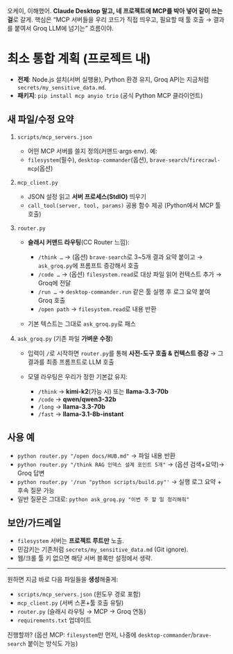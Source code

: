 오케이, 이해했어. **Claude Desktop 말고, 네 프로젝트에 MCP를 박아 넣어 같이 쓰는 걸**로 갈게.
핵심은 “MCP 서버들을 우리 코드가 직접 띄우고, 필요할 때 툴 호출 → 결과를 붙여서 Groq LLM에 넘기는” 흐름이야.

# 최소 통합 계획 (프로젝트 내)

* **전제**: Node.js 설치(서버 실행용), Python 환경 유지, Groq API는 지금처럼 `secrets/my_sensitive_data.md`.
* **패키지**: `pip install mcp anyio trio` (공식 Python MCP 클라이언트)

## 새 파일/수정 요약

1. `scripts/mcp_servers.json`

   * 어떤 MCP 서버를 쓸지 정의(커맨드·args·env). 예:
   * `filesystem`(필수), `desktop-commander`(옵션), `brave-search`/`firecrawl-mcp`(옵션)

2. `mcp_client.py`

   * JSON 설정 읽고 **서버 프로세스(StdIO)** 띄우기
   * `call_tool(server, tool, params)` 공용 함수 제공 (Python에서 MCP 툴 호출)

3. `router.py`

   * **슬래시 커맨드 라우팅**(CC Router 느낌):

     * `/think …` → (옵션) `brave-search`로 3\~5개 결과 요약 붙이고 → `ask_groq.py`에 프롬프트 증강해서 호출
     * `/code …` → (옵션) `filesystem.read`로 대상 파일 읽어 컨텍스트 추가 → Groq에 전달
     * `/run …` → `desktop-commander.run` 같은 툴 실행 후 로그 요약 붙여 Groq 호출
     * `/open path` → `filesystem.read`로 내용 반환
   * 기본 텍스트는 그대로 `ask_groq.py`로 패스

4. `ask_groq.py` (기존 파일 **가벼운 수정**)

   * 입력이 `/`로 시작하면 `router.py`를 통해 **사전-도구 호출 & 컨텍스트 증강** → 그 결과를 최종 프롬프트로 LLM 호출
   * 모델 라우팅은 우리가 정한 기본값 유지:

     * `/think` → **kimi-k2**(가능 시) 또는 **llama-3.3-70b**
     * `/code` → **qwen/qwen3-32b**
     * `/long` → **llama-3.3-70b**
     * `/fast` → **llama-3.1-8b-instant**

## 사용 예

* `python router.py "/open docs/HUB.md"` → 파일 내용 반환
* `python router.py "/think RAG 인덱스 설계 포인트 5개"` → (옵션 검색+요약)→ Groq 답변
* `python router.py '/run "python scripts/build.py"'` → 실행 로그 요약 + 후속 질문 가능
* 일반 질문은 그대로: `python ask_groq.py "이번 주 할 일 정리해줘"`

## 보안/가드레일

* `filesystem` 서버는 **프로젝트 루트만** 노출.
* 민감키는 기존처럼 `secrets/my_sensitive_data.md` (Git ignore).
* 웹/크롤 툴 키 없으면 해당 서버 블록만 설정에서 생략.

---

원하면 지금 바로 다음 파일들을 **생성**해줄게:

* `scripts/mcp_servers.json` (윈도우 경로 포함)
* `mcp_client.py` (서버 스폰+툴 호출 유틸)
* `router.py` (슬래시 라우팅 → MCP → Groq 연동)
* `requirements.txt` 업데이트

진행할까? (옵션 MCP: `filesystem`만 먼저, 나중에 `desktop-commander`/`brave-search` 붙이는 방식도 가능)
